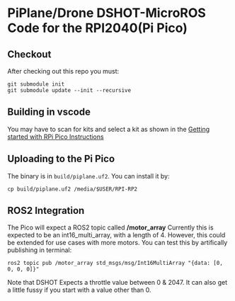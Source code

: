 # PiPlane/Drone DSHOT-MicroROS Code for the RPI2040(Pi Pico)

## Checkout 

After checking out this repo you must: 

```
git submodule init 
git submodule update --init --recursive
```

## Building in vscode 

You may have to scan for kits and select a kit as shown in the [Getting started with RPi Pico Instructions](https://ubuntu.com/blog/getting-started-with-micro-ros-on-raspberry-pi-pico)

## Uploading to the Pi Pico 

The binary is in `build/piplane.uf2`. You can install it by: 

```console
cp build/piplane.uf2 /media/$USER/RPI-RP2
```
## ROS2 Integration
The Pico will expect a ROS2 topic called **/motor_array**
Currently this is expected to be an int16_multi_array, with a length of 4. However, this could be extended for use cases with more motors. You can test this by artifically publishing in terminal:
```console
ros2 topic pub /motor_array std_msgs/msg/Int16MultiArray "{data: [0, 0, 0, 0]}"
```
Note that DSHOT Expects a throttle value between 0 & 2047. It can also get a little fussy if you start with a value other than 0.
